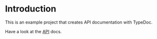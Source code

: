 # Introduction

This is an example project that creates API documentation with TypeDoc.

Have a look at the [API](api/) docs.
